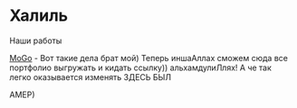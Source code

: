 

# Халиль
Наши работы

[MoGo](https://halilbasir.github.io/src/ "Адрес ссылки") - Вот такие дела брат мой) Теперь иншаАллах сможем сюда все портфолио выгружать и кидать ссылку)) альхамдулиЛлях!
А че так легко оказывается изменять 
ЗДЕСЬ БЫЛ













































































АМЕР)
